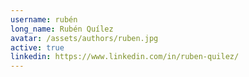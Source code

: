 ```yaml
---
username: rubén
long_name: Rubén Quílez
avatar: /assets/authors/ruben.jpg
active: true
linkedin: https://www.linkedin.com/in/ruben-quilez/
---
```

